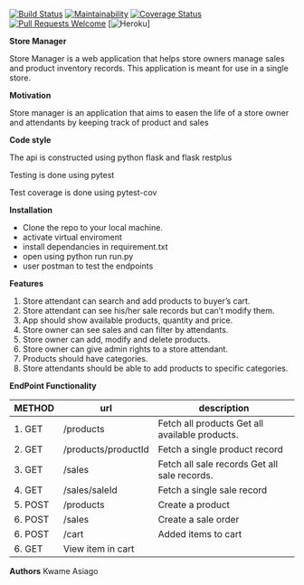 [![Build Status](https://travis-ci.org/SelaDanti/store-manager-api-v3.svg?branch=develop)](https://travis-ci.org/SelaDanti/store-manager-api-v3)
[![Maintainability](https://api.codeclimate.com/v1/badges/3df9b3477983350ee566/maintainability)](https://codeclimate.com/github/SelaDanti/store-manager-api-v3/maintainability) 
[![Coverage Status](https://coveralls.io/repos/github/SelaDanti/store-manager-api-v3/badge.svg?branch=develop)](https://coveralls.io/github/SelaDanti/store-manager-api-v3?branch=develop)
[![Pull Requests Welcome](https://img.shields.io/badge/PRs-welcome-brightgreen.svg?style=flat)](https://github.com/SelaDanti/store-manager-api-v3/pulls)
[![Heroku](https://heroku.com)]


**Store Manager**

Store Manager is a web application that helps store owners manage sales and product inventory 
records. This application is meant for use in a single store. 

**Motivation**

Store manager is an application that aims to easen the life of a store owner and attendants by keeping track of product and sales

**Code style**

The api is constructed using python flask and flask restplus

Testing is done using pytest

Test coverage is done using pytest-cov

**Installation**

- Clone the repo to your local machine.
- activate virtual enviroment
- install dependancies in requirement.txt
- open using python run run.py
- user postman to test the endpoints

**Features**

1. Store attendant can search and add products to buyer’s cart. 
2. Store attendant can see his/her sale records but can’t modify them. 
3. App should show available products, quantity and price. 
4. Store owner can see sales and can filter by attendants. 
5. Store owner can add, modify and delete products.
6. Store owner can give admin rights to a store attendant. 
7. Products should have categories. 
8. Store attendants should be able to add products to specific categories. 

**EndPoint Functionality**


|METHOD  |url       		 |	description                                     | 
|--------|-------------------|-------------------------------------------------|
|1. GET  |/products  		 |	Fetch all products  Get all available products.| 
|2. GET  |/products/productId|  Fetch a single product record                  |
|3. GET  |/sales  			 |	Fetch all sale records  Get all sale records.  |
|4. GET  |/sales/saleId  	 |	Fetch a single sale record                     |
|5. POST |/products  		 |	Create a product                               |
|6. POST |/sales  			 |  Create a sale order                            |
|6. POST |/cart  			 |  Added items to cart                            |
|6. GET  |  View item in cart                              |

**Authors**
Kwame Asiago
